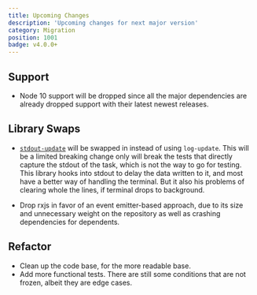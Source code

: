 ```yaml
---
title: Upcoming Changes
description: 'Upcoming changes for next major version'
category: Migration
position: 1001
badge: v4.0.0+
---
```


## Support

- Node 10 support will be dropped since all the major dependencies are already dropped support with their latest newest releases.

  <GithubIssueLink issue="356"></GithubIssueLink> <GithubIssueLink issue="355"></GithubIssueLink> <GithubIssueLink issue="350"></GithubIssueLink>

## Library Swaps

- [`stdout-update`](https://github.com/keindev/stdout-update) will be swapped in instead of using `log-update`. This will be a limited breaking change only will break the tests that directly capture the stdout of the task, which is not the way to go for testing. This library hooks into stdout to delay the data written to it, and most have a better way of handling the terminal. But it also his problems of clearing whole the lines, if terminal drops to background.

  <GithubIssueLink issue="501"></GithubIssueLink> <GithubIssueLink issue="296"></GithubIssueLink> <GithubIssueLink issue="289"></GithubIssueLink>

- Drop rxjs in favor of an event emitter-based approach, due to its size and unnecessary weight on the repository as well as crashing dependencies for dependents.

  <GithubIssueLink issue="493"></GithubIssueLink> <GithubIssueLink issue="409"></GithubIssueLink>

## Refactor

- Clean up the code base, for the more readable base.
- Add more functional tests. There are still some conditions that are not frozen, albeit they are edge cases.
